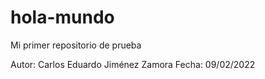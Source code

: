 # hola-mundo
Mi primer repositorio de prueba

Autor: Carlos Eduardo Jiménez Zamora
Fecha: 09/02/2022

